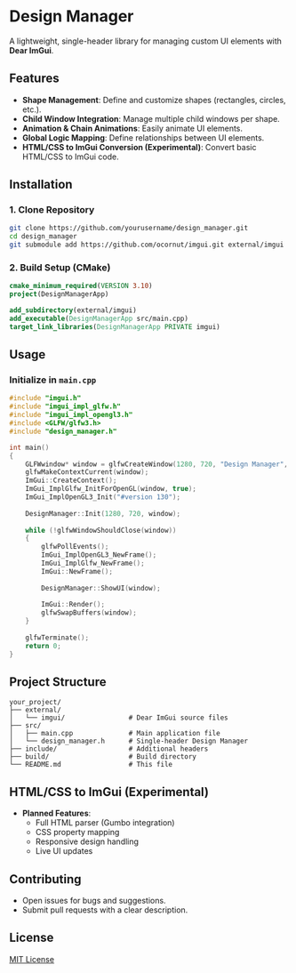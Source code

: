 # Design Manager

A lightweight, single-header library for managing custom UI elements with **Dear ImGui**.

## Features
- **Shape Management**: Define and customize shapes (rectangles, circles, etc.).
- **Child Window Integration**: Manage multiple child windows per shape.
- **Animation & Chain Animations**: Easily animate UI elements.
- **Global Logic Mapping**: Define relationships between UI elements.
- **HTML/CSS to ImGui Conversion (Experimental)**: Convert basic HTML/CSS to ImGui code.

## Installation
### 1. Clone Repository
```sh
git clone https://github.com/yourusername/design_manager.git
cd design_manager
git submodule add https://github.com/ocornut/imgui.git external/imgui
```

### 2. Build Setup (CMake)
```cmake
cmake_minimum_required(VERSION 3.10)
project(DesignManagerApp)

add_subdirectory(external/imgui)
add_executable(DesignManagerApp src/main.cpp)
target_link_libraries(DesignManagerApp PRIVATE imgui)
```

## Usage
### Initialize in `main.cpp`
```cpp
#include "imgui.h"
#include "imgui_impl_glfw.h"
#include "imgui_impl_opengl3.h"
#include <GLFW/glfw3.h>
#include "design_manager.h"

int main()
{
    GLFWwindow* window = glfwCreateWindow(1280, 720, "Design Manager", NULL, NULL);
    glfwMakeContextCurrent(window);
    ImGui::CreateContext();
    ImGui_ImplGlfw_InitForOpenGL(window, true);
    ImGui_ImplOpenGL3_Init("#version 130");
    
    DesignManager::Init(1280, 720, window);
    
    while (!glfwWindowShouldClose(window))
    {
        glfwPollEvents();
        ImGui_ImplOpenGL3_NewFrame();
        ImGui_ImplGlfw_NewFrame();
        ImGui::NewFrame();
        
        DesignManager::ShowUI(window);
        
        ImGui::Render();
        glfwSwapBuffers(window);
    }
    
    glfwTerminate();
    return 0;
}
```

## Project Structure
```
your_project/
├── external/
│   └── imgui/                # Dear ImGui source files
├── src/
│   ├── main.cpp              # Main application file
│   └── design_manager.h      # Single-header Design Manager
├── include/                  # Additional headers
├── build/                    # Build directory
└── README.md                 # This file
```

## HTML/CSS to ImGui (Experimental)
- **Planned Features**:
  - Full HTML parser (Gumbo integration)
  - CSS property mapping
  - Responsive design handling
  - Live UI updates

## Contributing
- Open issues for bugs and suggestions.
- Submit pull requests with a clear description.

## License
[MIT License](LICENSE)

